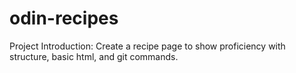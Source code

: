 # odin-recipes
Project Introduction: Create a recipe page to show proficiency with structure, basic html, and git commands.